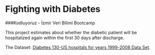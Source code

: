 # Fighting with Diabetes
###Kodluyoruz - İzmir Veri Bilimi Bootcamp

This project estimates about whether the diabetic patient will be hospitalized again within the first 30 days after discharge.

The Dataset: [Diabetes 130-US hospitals for years 1999-2008 Data Set](https://archive.ics.uci.edu/ml/datasets/Diabetes+130-US+hospitals+for+years+1999-2008).
